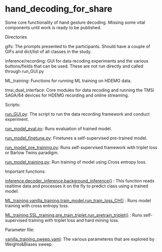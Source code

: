 # hand_decoding_for_share
Some core functionality of hand gesture decoding. Missing some vital components until work is ready to be published.  

Directories   

gifs: The prompts presented to the participants. Should have a couple of GIFs and dict/list of all classes in the study.   


inference/recording: GUI for data recoding experiments and the various buttons/fields that can be used. These are not run directly and called through run_GUI.py   

ML_training: Functions for running ML training on HDEMG data.   

tmsi_dual_interface: Core modules for data recoding and running the TMSi SAGA/64 devices for HDEMG recording and online streaming.   

Scripts:   

[run_GUI.py](run_gui.py): The script to run the data recording framework and conduct experiment.   

[run_model_eval.py](run_model_eval.py): Runs evaluation of trained model.   

[run_model_finetune.py](run_model_finetune.py): Finetunes a self-supervised pre-trained model.    

[run_model_pre_training.py](run_model_pre_training.py): Runs self-supervised framework with triplet loss or Barlow Twins paradigm.   

[run_model_training.py](run_model_training.py): Run training of model using Cross entropy loss.    


Important functions:    

[inference.decoder_inference.background_inference()](inference/decoder_inference.py) : This function reads realtime data and processes it on the fly to predict class using a trained model.    

[ML_training.vanilla_training.train_model.run_train_loss_CH()](ML_training/Vanilla_training/train_model.py) : Runs model training with cross entropy loss.   

[ML_training.SSL_training.pre_train_triplet.run_pretrain_triplet()](ML_training/SSL_training/pre_train_triplet.py) : Runs self-supervised training with triplet loss and hard mining loss.    

Parameter file:

[vanilla_training_sweep.yaml](vanilla_training_sweep.yaml): The various parameteres that are explored by Weights&Biases sweep.

